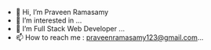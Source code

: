 - 👋 Hi, I’m Praveen Ramasamy
- 👀 I’m interested in ...
- 🌱 I’m Full Stack Web Developer ...
- 📫 How to reach me : praveenramasamy123@gmail.com...

<!---
UCannotFindMe/UCannotFindMe is a ✨ special ✨ repository because its `README.md` (this file) appears on your GitHub profile.
You can click the Preview link to take a look at your changes.
--->
